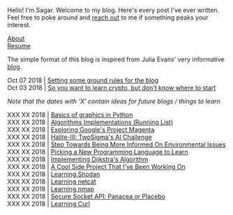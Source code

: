 Hello! I'm Sagar. Welcome to my blog. Here's every post I've ever written. Feel free to poke around and [reach out](mailto:sagar314p@gmail.com) to me if something peaks your interest.  
  
[About](/blog/about.md)  
[Resume](/blog/Resume.pdf)  
  
The simple format of this blog is inspired from Julia Evans' very informative [blog](https://jvns.ca/).  
  
Oct 07  2018 | [Setting some ground rules for the blog](/blog/ground_rules.md)  
Oct 03  2018 | [So you want to learn crypto, but don't know where to start](/blog/cryptopals.md)  

*Note that the dates with 'X' contain ideas for future blogs / things to learn*  
  
XXX XX  2018 | [Basics of graphics in Python](/blog/pyqt.md)  
XXX XX  2018 | [Algorithms Implementations (Running List)](/blog/implementAlgo.md)  
XXX XX  2018 | [Exploring Google's Project Magenta](/blog/magenta.md)  
XXX XX  2018 | [Halite-III: TwoSigma's AI Challenge](/blog/halite3.md)  
XXX XX  2018 | [Step Towards Being More Informed On Environmental Issues](/blog/environment.md)  
XXX XX  2018 | [Picking a New Programming Language to Learn](/blog/language1.md)  
XXX XX  2018 | [Implementing Dijkstra's Algorithm](/blog/dijkstra.md)  
XXX XX  2018 | [A Cool Side Project That I've Been Working On](/blog/quaternion.md)  
XXX XX  2018 | [Learning Shodan](/blog/shodan.md)  
XXX XX  2018 | [Learning netcat](/blog/netcat.md)  
XXX XX  2018 | [Learning nmap](/blog/nmap.md)  
XXX XX  2018 | [Secure Socket API: Panacea or Placebo](/blog/ssa.md)  
XXX XX  2018 | [Learning Curl](/blog/curl.md)  
